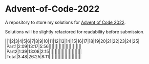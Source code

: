 # Advent-of-Code-2022
A repository to store my solutions for [Advent of Code 2022](https://adventofcode.com/2022).

Solutions will be slightly refactored for readability before submission.

||1|2|3|4|5|6|7|8|9|10|11|12|13|14|15|16|17|18|19|20|21|22|23|24|25|
|Part1|2:09|13:17|5:56|||||||||||||||||||||||
|Part2|1:39|13:08|2:15|||||||||||||||||||||||
|Total|3:48|26:25|8:11|||||||||||||||||||||||
